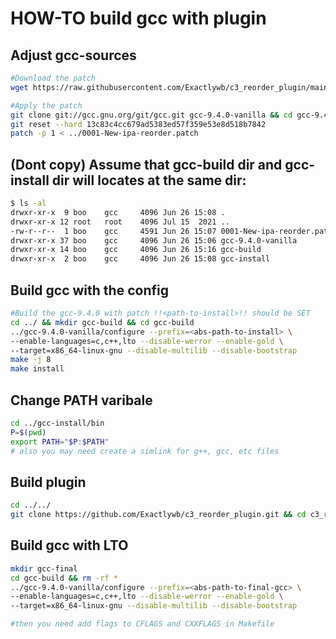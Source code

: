 # HOW-TO build gcc with plugin

## Adjust gcc-sources
```bash
#Download the patch
wget https://raw.githubusercontent.com/Exactlywb/c3_reorder_plugin/main/0001-New-ipa-reorder.patch

#Apply the patch
git clone git://gcc.gnu.org/git/gcc.git gcc-9.4.0-vanilla && cd gcc-9.4.0-vanilla
git reset --hard 13c83c4cc679ad5383ed57f359e53e8d518b7842
patch -p 1 < ../0001-New-ipa-reorder.patch
```

## (Dont copy) Assume that gcc-build dir and gcc-install dir will locates at the same dir:
```bash
$ ls -al
drwxr-xr-x  9 boo    gcc     4096 Jun 26 15:08 .
drwxr-xr-x 12 root   root    4096 Jul 15  2021 ..
-rw-r--r--  1 boo    gcc     4591 Jun 26 15:07 0001-New-ipa-reorder.patch
drwxr-xr-x 37 boo    gcc     4096 Jun 26 15:06 gcc-9.4.0-vanilla
drwxr-xr-x 14 boo    gcc     4096 Jun 26 15:16 gcc-build
drwxr-xr-x  2 boo    gcc     4096 Jun 26 15:08 gcc-install
```

## Build gcc with the config
```bash
#Build the gcc-9.4.0 with patch !!<path-to-install>!! should be SET
cd ../ && mkdir gcc-build && cd gcc-build
../gcc-9.4.0-vanilla/configure --prefix=<abs-path-to-install> \
--enable-languages=c,c++,lto --disable-werror --enable-gold \
--target=x86_64-linux-gnu --disable-multilib --disable-bootstrap
make -j 8
make install
```

## Change PATH varibale
```bash
cd ../gcc-install/bin
P=$(pwd)
export PATH="$P:$PATH"
# also you may need create a simlink for g++, gcc, etc files
```

## Build plugin
```bash
cd ../../
git clone https://github.com/Exactlywb/c3_reorder_plugin.git && cd c3_reorder_plugin && make && cd ../
```

## Build gcc with LTO
```bash
mkdir gcc-final
cd gcc-build && rm -rf *
../gcc-9.4.0-vanilla/configure --prefix=<abs-path-to-final-gcc> \
--enable-languages=c,c++,lto --disable-werror --enable-gold \
--target=x86_64-linux-gnu --disable-multilib --disable-bootstrap

#then you need add flags to CFLAGS and CXXFLAGS in Makefile
```



